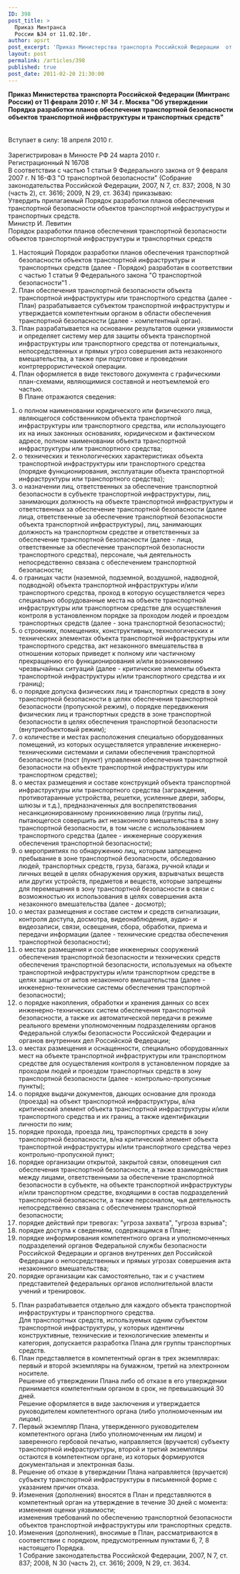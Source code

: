 ```yaml
---
ID: 398
post_title: >
  Приказ Минтранса
  России №34 от 11.02.10г.
author: apsrt
post_excerpt: 'Приказ Министерства транспорта Российской Федерации  от 11 февраля 2010 г. № 34  &quot;Об утверждении Порядка разработки планов обеспечения транспортной безопасности объектов транспортной инфраструктуры и транспортных средств&quot;'
layout: post
permalink: /articles/398
published: true
post_date: 2011-02-20 21:30:00
---
```

<strong>Приказ Министерства транспорта Российской Федерации (Минтранс России) от 11 февраля 2010 г. № 34 г. Москва &quot;Об утверждении Порядка разработки планов обеспечения транспортной безопасности объектов транспортной инфраструктуры и транспортных средств&quot; </strong><br />
 	<br />
<br />
 	Вступает в силу: 18 апреля 2010 г. <br />
<br />
Зарегистрирован в Минюсте РФ 24 марта 2010 г.<br />
Регистрационный N 16708<br />
В соответствии с частью 1 статьи 9 Федерального закона от 9 февраля 2007 г. N 16-ФЗ &quot;О транспортной безопасности&quot; (Собрание законодательства Российской Федерации, 2007, N 7, ст. 837; 2008, N 30 (часть 2), ст. 3616; 2009, N 29, ст. 3634) приказываю:<br />
Утвердить прилагаемый Порядок разработки планов обеспечения транспортной безопасности объектов транспортной инфраструктуры и транспортных средств.<br />
Министр И. Левитин<br />
Порядок разработки планов обеспечения транспортной безопасности объектов транспортной инфраструктуры и транспортных средств<br />
1. Настоящий Порядок разработки планов обеспечения транспортной безопасности объектов транспортной инфраструктуры и транспортных средств (далее - Порядок) разработан в соответствии с частью 1 статьи 9 Федерального закона &quot;О транспортной безопасности&quot;1 .<br />
2. План обеспечения транспортной безопасности объекта транспортной инфраструктуры или транспортного средства (далее - План) разрабатывается субъектом транспортной инфраструктуры и утверждается компетентным органом в области обеспечения транспортной безопасности (далее - компетентный орган).<br />
3. План разрабатывается на основании результатов оценки уязвимости и определяет систему мер для защиты объекта транспортной инфраструктуры или транспортного средства от потенциальных, непосредственных и прямых угроз совершения акта незаконного вмешательства, а также при подготовке и проведении контртеррористической операции.<br />
4. План оформляется в виде текстового документа с графическими план-схемами, являющимися составной и неотъемлемой его частью.<br />
В Плане отражаются сведения:<br />
1) о полном наименовании юридического или физического лица, являющегося собственником объекта транспортной инфраструктуры или транспортного средства, или использующего их на иных законных основаниях, юридическом и фактическом адресе, полном наименовании объекта транспортной инфраструктуры или транспортного средства;<br />
2) о технических и технологических характеристиках объекта транспортной инфраструктуры или транспортного средства (порядке функционирования, эксплуатации объекта транспортной инфраструктуры или транспортного средства);<br />
3) о назначении лиц, ответственных за обеспечение транспортной безопасности в субъекте транспортной инфраструктуры, лиц, занимающих должность на объекте транспортной инфраструктуры и ответственных за обеспечение транспортной безопасности (далее лица, ответственные за обеспечение транспортной безопасности объекта транспортной инфраструктуры), лиц, занимающих должность на транспортном средстве и ответственных за обеспечение транспортной безопасности (далее - лица, ответственные за обеспечение транспортной безопасности транспортного средства), персонале, чья деятельность непосредственно связана с обеспечением транспортной безопасности;<br />
4) о границах части (наземной, подземной, воздушной, надводной, подводной) объекта транспортной инфраструктуры и/или транспортного средства, проход в которую осуществляется через специально оборудованные места на объекте транспортной инфраструктуры или транспортном средстве для осуществления контроля в установленном порядке за проходом людей и проездом транспортных средств (далее - зона транспортной безопасности);<br />
5) о строениях, помещениях, конструктивных, технологических и технических элементах объекта транспортной инфраструктуры или транспортного средства, акт незаконного вмешательства в отношении которых приведет к полному или частичному прекращению его функционирования и/или возникновению чрезвычайных ситуаций (далее - критические элементы объекта транспортной инфраструктуры и/или транспортного средства и их границ);<br />
6) о порядке допуска физических лиц и транспортных средств в зону транспортной безопасности в целях обеспечения транспортной безопасности (пропускной режим), о порядке передвижения физических лиц и транспортных средств в зоне транспортной безопасности в целях обеспечения транспортной безопасности (внутриобъектовый режим);<br />
7) о количестве и местах расположения специально оборудованных помещений, из которых осуществляется управление инженерно-техническими системами и силами обеспечения транспортной безопасности (пост (пункт) управления обеспечения транспортной безопасности на объекте транспортной инфраструктуры или транспортном средстве);<br />
8) о местах размещения и составе конструкций объекта транспортной инфраструктуры или транспортного средства (заграждения, противотаранные устройства, решетки, усиленные двери, заборы, шлюзы и т.д.), предназначенных для воспрепятствования несанкционированному проникновению лица (группы лиц), пытающегося совершить акт незаконного вмешательства в зону транспортной безопасности, в том числе с использованием транспортного средства (далее - инженерные сооружения обеспечения транспортной безопасности);<br />
9) о мероприятиях по обнаружению лиц, которым запрещено пребывание в зоне транспортной безопасности, обследованию людей, транспортных средств, груза, багажа, ручной клади и личных вещей в целях обнаружения оружия, взрывчатых веществ или других устройств, предметов и веществ, которые запрещены для перемещения в зону транспортной безопасности в связи с возможностью их использования в целях совершения акта незаконного вмешательства (далее - досмотр);<br />
10) о местах размещения и составе систем и средств сигнализации, контроля доступа, досмотра, видеонаблюдения, аудио- и видеозаписи, связи, освещения, сбора, обработки, приема и передачи информации (далее - технические средства обеспечения транспортной безопасности);<br />
11) о местах размещения и составе инженерных сооружений обеспечения транспортной безопасности и технических средств обеспечения транспортной безопасности, используемых на объекте транспортной инфраструктуры и/или транспортном средстве в целях защиты от актов незаконного вмешательства (далее - инженерно-технические системы обеспечения транспортной безопасности);<br />
12) о порядке накопления, обработки и хранения данных со всех инженерно-технических систем обеспечения транспортной безопасности, а также их автоматической передачи в режиме реального времени уполномоченным подразделениям органов Федеральной службы безопасности Российской Федерации и органов внутренних дел Российской Федерации;<br />
13) о местах размещения и оснащенности, специально оборудованных мест на объекте транспортной инфраструктуры или транспортном средстве для осуществления контроля в установленном порядке за проходом людей и проездом транспортных средств в зону транспортной безопасности (далее - контрольно-пропускные пункты);<br />
14) о порядке выдачи документов, дающих основание для прохода (проезда) на объект транспортной инфраструктуры, в/на критический элемент объекта транспортной инфраструктуры и/или транспортного средства и их границ, а также идентификации личности по ним;<br />
15) порядке прохода, проезда лиц, транспортных средств в зону транспортной безопасности, в/на критический элемент объекта транспортной инфраструктуры и/или транспортного средства через контрольно-пропускной пункт;<br />
16) порядке организации открытой, закрытой связи, оповещения сил обеспечения транспортной безопасности, а также взаимодействия между лицами, ответственными за обеспечение транспортной безопасности в субъекте, на объекте транспортной инфраструктуры и/или транспортном средстве, входящими в состав подразделений транспортной безопасности, а также персоналом, чья деятельность непосредственно связана с обеспечением транспортной безопасности;<br />
17) порядке действий при тревогах: &quot;угроза захвата&quot;, &quot;угроза взрыва&quot;;<br />
18) порядке доступа к сведениям, содержащимся в Плане;<br />
19) порядке информирования компетентного органа и уполномоченных подразделений органов Федеральной службы безопасности Российской Федерации и органов внутренних дел Российской Федерации о непосредственных и прямых угрозах совершения акта незаконного вмешательства;<br />
20) порядке организации как самостоятельно, так и с участием представителей федеральных органов исполнительной власти учений и тренировок.<br />
5. План разрабатывается отдельно для каждого объекта транспортной инфраструктуры и транспортного средства.<br />
Для транспортных средств, используемых одним субъектом транспортной инфраструктуры, у которых идентичны конструктивные, технические и технологические элементы и категория, допускается разработка Плана для группы транспортных средств.<br />
6. План представляется в компетентный орган в трех экземплярах: первый и второй экземпляры на бумажном, третий на электронном носителе.<br />
Решение об утверждении Плана либо об отказе в его утверждении принимается компетентным органом в срок, не превышающий 30 дней.<br />
Решение оформляется в виде заключения и утверждается руководителем компетентного органа (либо уполномоченным им лицом).<br />
7. Первый экземпляр Плана, утвержденного руководителем компетентного органа (либо уполномоченным им лицом) и заверенного гербовой печатью, направляется (вручается) субъекту транспортной инфраструктуры, второй и третий экземпляры остаются в компетентном органе, из которых формируются документальная и электронная базы.<br />
8. Решение об отказе в утверждении Плана направляется (вручается) субъекту транспортной инфраструктуры в письменной форме с указанием причин отказа.<br />
9. Изменения (дополнения) вносятся в План и представляются в компетентный орган на утверждение в течение 30 дней с момента:<br />
изменения оценки уязвимости;<br />
изменения требований по обеспечению транспортной безопасности объектов транспортной инфраструктуры или транспортных средств.<br />
10. Изменения (дополнения), вносимые в План, рассматриваются в соответствии с порядком, предусмотренным пунктами 6, 7, 8 настоящего Порядка.<br />
1 Собрание законодательства Российской Федерации, 2007, N 7, ст. 837; 2008, N 30 (часть 2), ст. 3616; 2009, N 29, ст. 3634.<br />
<br />
<strong></strong>